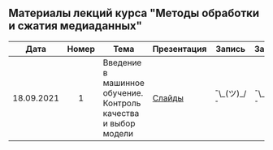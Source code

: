 ## Материалы лекций курса "Методы обработки и сжатия медиаданных"

| Дата | Номер | Тема | Презентация | Запись | Задание |
| :---: | :---: | --- | --- | --- | --- |
| 18.09.2021 | 1 | Введение в машинное обучение. Контроль качества и выбор модели  | [Слайды]() | ¯\\\_(ツ)\_/¯ | ¯\\\_(ツ)\_/¯ |


